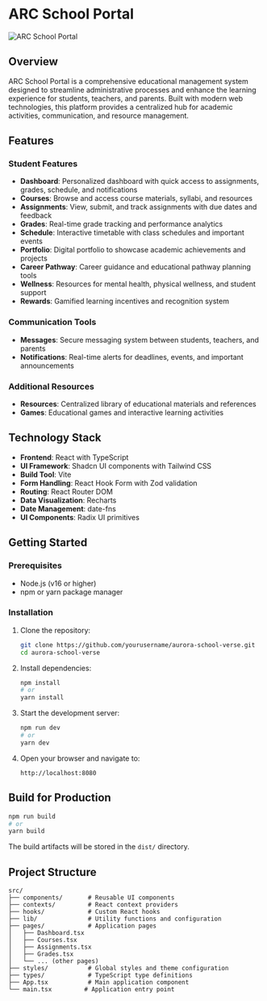 # ARC School Portal

![ARC School Portal](https://cdn.prod.website-files.com/6724e8c2371a456c6ffa4031/6807ffaaf22a979cbd751777_our%20ARC%20img.png)

## Overview

ARC School Portal is a comprehensive educational management system designed to streamline administrative processes and enhance the learning experience for students, teachers, and parents. Built with modern web technologies, this platform provides a centralized hub for academic activities, communication, and resource management.

## Features

### Student Features

- **Dashboard**: Personalized dashboard with quick access to assignments, grades, schedule, and notifications
- **Courses**: Browse and access course materials, syllabi, and resources
- **Assignments**: View, submit, and track assignments with due dates and feedback
- **Grades**: Real-time grade tracking and performance analytics
- **Schedule**: Interactive timetable with class schedules and important events
- **Portfolio**: Digital portfolio to showcase academic achievements and projects
- **Career Pathway**: Career guidance and educational pathway planning tools
- **Wellness**: Resources for mental health, physical wellness, and student support
- **Rewards**: Gamified learning incentives and recognition system

### Communication Tools

- **Messages**: Secure messaging system between students, teachers, and parents
- **Notifications**: Real-time alerts for deadlines, events, and important announcements

### Additional Resources

- **Resources**: Centralized library of educational materials and references
- **Games**: Educational games and interactive learning activities

## Technology Stack

- **Frontend**: React with TypeScript
- **UI Framework**: Shadcn UI components with Tailwind CSS
- **Build Tool**: Vite
- **Form Handling**: React Hook Form with Zod validation
- **Routing**: React Router DOM
- **Data Visualization**: Recharts
- **Date Management**: date-fns
- **UI Components**: Radix UI primitives

## Getting Started

### Prerequisites

- Node.js (v16 or higher)
- npm or yarn package manager

### Installation

1. Clone the repository:

   ```bash
   git clone https://github.com/yourusername/aurora-school-verse.git
   cd aurora-school-verse
   ```

2. Install dependencies:

   ```bash
   npm install
   # or
   yarn install
   ```

3. Start the development server:

   ```bash
   npm run dev
   # or
   yarn dev
   ```

4. Open your browser and navigate to:
   ```
   http://localhost:8080
   ```

## Build for Production

```bash
npm run build
# or
yarn build
```

The build artifacts will be stored in the `dist/` directory.

## Project Structure

```
src/
├── components/       # Reusable UI components
├── contexts/         # React context providers
├── hooks/            # Custom React hooks
├── lib/              # Utility functions and configuration
├── pages/            # Application pages
│   ├── Dashboard.tsx
│   ├── Courses.tsx
│   ├── Assignments.tsx
│   ├── Grades.tsx
│   └── ... (other pages)
├── styles/           # Global styles and theme configuration
├── types/            # TypeScript type definitions
├── App.tsx           # Main application component
└── main.tsx         # Application entry point
```
